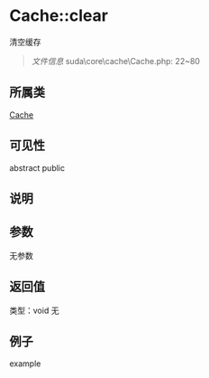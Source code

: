 # Cache::clear
清空缓存
> *文件信息* suda\core\cache\Cache.php: 22~80
## 所属类 

[Cache](../Cache.md)

## 可见性

abstract  public  
## 说明



## 参数

无参数
## 返回值
 
类型：void
无
## 例子

example